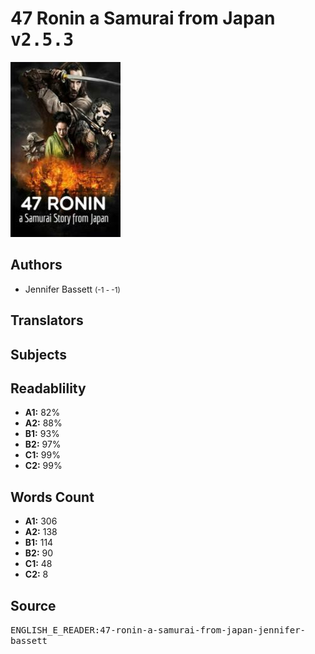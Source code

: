 # 47 Ronin a Samurai from Japan <kbd>v2.5.3</kbd>

![](./cover.medium.jpg "")

## Authors


 - Jennifer Bassett <small>(-1 - -1)</small>

## Translators



## Subjects



## Readablility


 - **A1:** 82%
 - **A2:** 88%
 - **B1:** 93%
 - **B2:** 97%
 - **C1:** 99%
 - **C2:** 99%

## Words Count


 - **A1:** 306
 - **A2:** 138
 - **B1:** 114
 - **B2:** 90
 - **C1:** 48
 - **C2:** 8

## Source


<kbd>ENGLISH_E_READER:47-ronin-a-samurai-from-japan-jennifer-bassett</kbd>
